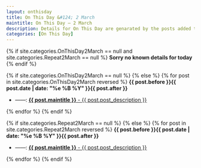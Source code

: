```yaml
---
layout: onthisday
title: On This Day &#124; 2 March
maintitle: On This Day — 2 March
description: Details for On This Day are genarated by the posts added to the website so the content is subject to changes/updates over time.
categories: [On This Day]
---
```


{% if site.categories.OnThisDay2March == null and site.categories.Repeat2March == null %}
<strong>Sorry no known details for today</strong>
{% endif %}

{% if site.categories.OnThisDay2March == null %}
{% else %}
{% for post in site.categories.OnThisDay2March reversed %}
<strong>{{ post.before }}{{ post.date | date: "%e %B %Y" }}{{ post.after }}</strong>
<ul>
<li> ——: <a class="{{ post.class }}" href="{{ post.url }}"><strong>{{ post.maintitle }}</strong> - {{ post.post_description }}</a></li>
</ul>
{% endfor %}
{% endif %}

{% if site.categories.Repeat2March == null %}
{% else %}
{% for post in site.categories.Repeat2March reversed %}
<strong>{{ post.before }}{{ post.date | date: "%e %B %Y" }}{{ post.after }}</strong>
<ul>
<li> ——: <a class="{{ post.class }}" href="{{ post.url }}"><strong>{{ post.maintitle }}</strong> - {{ post.post_description }}</a></li>
</ul>
{% endfor %}
{% endif %}
